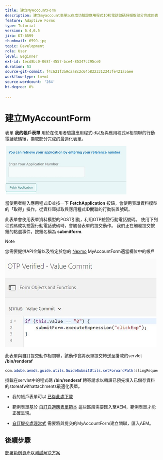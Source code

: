 ```yaml
---
title: 建立MyAccountForm
description: 建立myaccount表單以在成功驗證應用程式ID和電話號碼時擷取部分完成的表單。
feature: Adaptive Forms
type: Tutorial
version: 6.4,6.5
jira: KT-6599
thumbnail: 6599.jpg
topic: Development
role: User
level: Beginner
exl-id: 1ecd8bc0-068f-4557-bce4-85347c295ce0
duration: 53
source-git-commit: f4c621f3a9caa8c2c64b8323312343fe421a5aee
workflow-type: tm+mt
source-wordcount: '264'
ht-degree: 0%

---
```


# 建立MyAccountForm

表單 **我的帳戶表單** 用於在使用者驗證應用程式id以及與應用程式id相關聯的行動電話號碼後，擷取部分完成的最適化表單。

![我的帳戶表單](assets/6599.JPG)

當使用者輸入應用程式ID並按一下 **FetchApplication** 按鈕，會使用表單資料模型的「取得」操作，從資料庫擷取與應用程式ID關聯的行動裝置號碼。

此表單會使用表單資料模型的POST引動，利用OTP驗證行動電話號碼。 使用下列程式碼成功驗證行動電話號碼時，會觸發表單的提交動作。 我們正在觸發提交按鈕的點選事件，按鈕名稱為 **submitform**.

>[!NOTE]
> 您需要提供API金鑰以及特定於您的 [Nexmo](https://dashboard.nexmo.com/) MyAccountForm適當欄位中的帳戶

![trigger-submit](assets/trigger-submit.JPG)



此表單與自訂提交動作相關聯，該動作會將表單提交轉送至掛載的servlet **/bin/renderaf**

```java
com.adobe.aemds.guide.utils.GuideSubmitUtils.setForwardPath(slingRequest,"/bin/renderaf",null,null);
```

掛載在servlet中的程式碼 **/bin/renderaf** 轉寄請求以轉譯已預先填入已儲存資料的storeafwithattachments最適化表單。


* 我的帳戶表單可以 [已從此處下載](assets/my-account-form.zip)

* 範例表單基於 [自訂自適應表單範本](assets/custom-template-with-page-component.zip) 這些區段需要匯入至AEM，範例表單才能正確呈現。

* [自訂提交處理常式](assets/custom-submit-my-account-form.zip) 需要將與提交的MyAccountForm建立關聯，匯入AEM。

## 後續步驟

[部署範例資產以測試解決方案](./deploy-this-sample.md)
